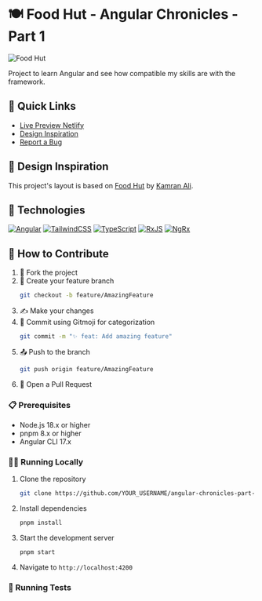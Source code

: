 # 🍽️ Food Hut - Angular Chronicles - Part 1

![Food Hut](https://raw.githubusercontent.com/ricardo564/angular-chronicles-part-1/master/assets/gif/food-hut.gif)

Project to learn Angular and see how compatible my skills are with the framework.

## 🔗 Quick Links
- [Live Preview Netlify](https://food-hut-angular-chronicles-1.netlify.app/)
- [Design Inspiration](https://www.figma.com/community/file/1103820487891554272)
- [Report a Bug](https://github.com/ricardo564/angular-chronicles-part-1/issues)

## 🎨 Design Inspiration
This project's layout is based on [Food Hut](https://www.figma.com/community/file/1103820487891554272) by [Kamran Ali](https://www.figma.com/@KamranAlime).

## 🚀 Technologies
[![Angular](https://img.shields.io/badge/Angular-DD0031?style=for-the-badge&logo=angular&logoColor=white)](https://angular.dev)
[![TailwindCSS](https://img.shields.io/badge/TailwindCSS-38B2AC?style=for-the-badge&logo=tailwind-css&logoColor=white)](https://tailwindcss.com)
[![TypeScript](https://img.shields.io/badge/TypeScript-3178C6?style=for-the-badge&logo=typescript&logoColor=white)](https://www.typescriptlang.org/)
[![RxJS](https://img.shields.io/badge/RxJS-B7178C?style=for-the-badge&logo=reactivex&logoColor=white)](https://rxjs.dev)
[![NgRx](https://img.shields.io/badge/NgRx-BA2BD2?style=for-the-badge&logo=redux&logoColor=white)](https://ngrx.io)


## 🤝 How to Contribute

1. 🍴 Fork the project
2. 🌱 Create your feature branch
   ```bash
   git checkout -b feature/AmazingFeature
   ```
3. ✍️ Make your changes
4. 📝 Commit using Gitmoji for categorization
   ```bash
   git commit -m "✨ feat: Add amazing feature"
   ```
5. 📤 Push to the branch
   ```bash
   git push origin feature/AmazingFeature
   ```
6. 🔄 Open a Pull Request

### 📋 Prerequisites

- Node.js 18.x or higher
- pnpm 8.x or higher
- Angular CLI 17.x

### 🏃‍♂️ Running Locally

1. Clone the repository
   ```bash
   git clone https://github.com/YOUR_USERNAME/angular-chronicles-part-1.git
   ```
2. Install dependencies
   ```bash
   pnpm install
   ```
3. Start the development server
   ```bash
   pnpm start
   ```
4. Navigate to `http://localhost:4200`

### 🧪 Running Tests
